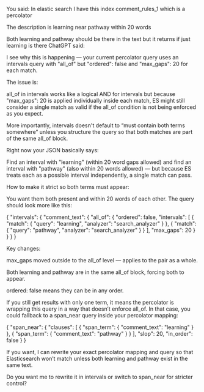 You said:
In elastic search I have this index comment_rules_1 which is a percolator

The description is learning near pathway within 20 words

Both learning and pathway should be there in the text but it returns if just learning is there
ChatGPT said:

I see why this is happening — your current percolator query uses an intervals query with "all_of" but "ordered": false and "max_gaps": 20 for each match.

The issue is:

all_of in intervals works like a logical AND for intervals but because "max_gaps": 20 is applied individually inside each match, ES might still consider a single match as valid if the all_of condition is not being enforced as you expect.

More importantly, intervals doesn't default to “must contain both terms somewhere” unless you structure the query so that both matches are part of the same all_of block.

Right now your JSON basically says:

Find an interval with "learning" (within 20 word gaps allowed) and find an interval with "pathway" (also within 20 words allowed) — but because ES treats each as a possible interval independently, a single match can pass.

How to make it strict so both terms must appear:

You want them both present and within 20 words of each other.
The query should look more like this:

{
  "intervals": {
    "comment_text": {
      "all_of": {
        "ordered": false,
        "intervals": [
          {
            "match": {
              "query": "learning",
              "analyzer": "search_analyzer"
            }
          },
          {
            "match": {
              "query": "pathway",
              "analyzer": "search_analyzer"
            }
          }
        ],
        "max_gaps": 20
      }
    }
  }
}


Key changes:

max_gaps moved outside to the all_of level — applies to the pair as a whole.

Both learning and pathway are in the same all_of block, forcing both to appear.

ordered: false means they can be in any order.

If you still get results with only one term, it means the percolator is wrapping this query in a way that doesn’t enforce all_of.
In that case, you could fallback to a span_near query inside your percolator mapping:

{
  "span_near": {
    "clauses": [
      { "span_term": { "comment_text": "learning" } },
      { "span_term": { "comment_text": "pathway" } }
    ],
    "slop": 20,
    "in_order": false
  }
}


If you want, I can rewrite your exact percolator mapping and query so that Elasticsearch won’t match unless both learning and pathway exist in the same text.

Do you want me to rewrite it in intervals or switch to span_near for stricter control?